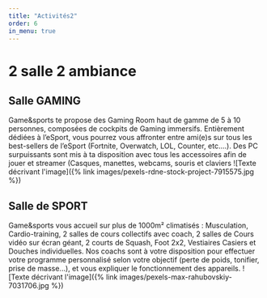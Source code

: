 ```yaml
---
title: "Activités2"
order: 6
in_menu: true
---
```

# 2 salle 2 ambiance


## Salle GAMING

Game&sports te propose des Gaming Room haut de gamme de 5 à 10 personnes, composées de cockpits de Gaming immersifs. Entièrement dédiées à l’eSport, vous pourrez vous affronter entre ami(e)s sur tous les best-sellers de l’eSport (Fortnite, Overwatch, LOL, Counter, etc....). Des PC  surpuissants sont mis à ta disposition avec tous les accessoires afin de jouer et streamer (Casques, manettes, webcams, souris et claviers
![Texte décrivant l'image]({% link images/pexels-rdne-stock-project-7915575.jpg %})

## Salle de SPORT

 Game&sports vous accueil sur plus de 1000m² climatisés : Musculation, Cardio-training, 2 salles de cours collectifs avec coach, 2 salles de Cours vidéo sur écran géant, 2 courts de Squash, Foot 2x2, Vestiaires Casiers et Douches individuelles. Nos coachs sont à votre disposition pour effectuer votre programme personnalisé selon votre objectif (perte de poids, tonifier, prise de masse...), et vous expliquer le fonctionnement des appareils.
![Texte décrivant l'image]({% link images/pexels-max-rahubovskiy-7031706.jpg %}) 